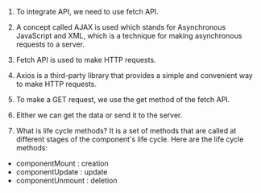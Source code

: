 1. To integrate API, we need to use fetch API.

2. A concept called AJAX is used which stands for Asynchronous JavaScript and XML, which is a technique for making asynchronous requests to a server.

3. Fetch API is used to make HTTP requests.

4. Axios is a third-party library that provides a simple and convenient way to make HTTP requests.

5. To make a GET request, we use the get method of the fetch API.

6. Either we can get the data or send it to the server.

7. What is life cycle methods?
It is a set of methods that are called at different stages of the component's life cycle. Here are the life cycle methods:
- componentMount : creation
- componentUpdate : update
- componentUnmount : deletion